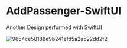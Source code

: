 # AddPassenger-SwiftUI

Another Design performed with SwiftUI

![9654ce58188e9b241efd5a2a522dd2f2](https://user-images.githubusercontent.com/19325036/82222169-279b6300-9936-11ea-9a62-89c68102f906.png)
